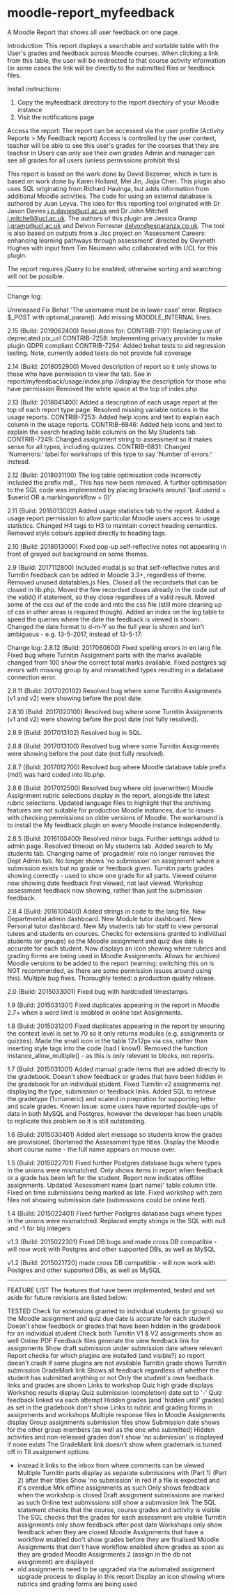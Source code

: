 moodle-report_myfeedback
==================

A Moodle Report that shows all user feedback on one page.

Introduction:
This report displays a searchable and sortable table with the User's grades and feedback across Moodle courses.
When clicking a link from this table, the user will be redirected to that course activity information (in some cases the link will be directly to the submitted files or feedback files.

Install instructions:
1. Copy the myfeedback directory to the report directory of your Moodle instance
2. Visit the notifications page

Access the report:
The report can be accessed via the user profile (Activity Reports > My Feedback report)
Access is controlled by the user context, teacher will be able to see this user's grades for the courses that they are teacher in
Users can only see their own grades
Admin and manager can see all grades for all users (unless permissions prohibit this)

This report is based on the work done by David Bezemer, which in turn is based on work done by Karen Holland, Mei Jin, Jiajia Chen. 
This plugin also uses SQL originating from Richard Havinga, but adds information from additional Moodle activities.
The code for using an external database is authored by Juan Leyva.
The idea for this reporting tool originated with Dr Jason Davies <j.p.davies@ucl.ac.uk> and Dr John Mitchell <j.mitchell@ucl.ac.uk>.
The authors of this plugin are Jessica Gramp <j.gramp@ucl.ac.uk> and Delvon Forrester <delvon@esparanza.co.uk>.
The tool is also based on outputs from a Jisc project on 'Assessment Careers: enhancing learning pathways 
through assessment' directed by Gwyneth Hughes with input from Tim Neumann who collaborated with UCL for this plugin.

The report requires jQuery to be enabled, otherwise sorting and searching will not be possible.

---
Change log:

Unreleased
Fix Behat 'The username must be in lower case' error.
Replace $_POST with optional_param().
Add missing MOODLE_INTERNAL lines.

2.15 (Build: 2019062400)
Resolutions for:
CONTRIB-7191: Replacing use of deprecated pix_url
CONTRIB-7258: Implementing privacy provider to make plugin GDPR compliant
CONTRIB-7254: Added behat tests to aid regression testing. Note, currently added tests do not provide full coverage

2.14 (Build: 2018052900)
Moved description of report so it only shows to those who have permission to view the tab. 
See in report/myfeedback/usage/index.php //display the description for those who have permission
Removed the white space at the top of index.php

2.13 (Build: 2018041400)
Added a description of each usage report at the top of each report type page.
Resolved missing variable notices in the usage reports.
CONTRIB-7253: Added help icons and text to explain each column in the usage reports.
CONTRIB-6846: Added help icons and text to explain the search heading table columns on the My Students tab.
CONTRIB-7249: Changed assignment string to assessment so it makes sense for all types, including quizzes.
CONTRIB-6831: Changed 'Numerrors:' label for workshops of this type to say 'Number of errors:' instead.

2.12 (Build: 2018031100)
The log table optimisation code incorrectly included the prefix mdl_. This has now been removed.
A further optimisation to the SQL code was implemented by placing brackets around '(auf.userid = $userid OR a.markingworkflow = 0)'

2.11 (Build: 2018013002)
Added usage statistics tab to the report.
Added a usage report permission to allow particular Moodle users access to usage statistics.
Changed H4 tags to H3 to maintain correct heading semantics.
Removed style colours applied directly to heading tags.

2.10 (Build: 2018013000)
Fixed pop-up self-reflective notes not appearing in front of greyed out background on some themes.

2.9 (Build: 2017112800)
Included modal.js so that self-reflective notes and Turnitin feedback can be added in Moodle 3.3+, regardless of theme.
Removed unused datatables.js files.
Closed all the recordsets that can be closed in lib.php.
Moved the few recordset closes already in the code out of the valid() if statement, so they close regardless of a valid result.
Moved some of the css out of the code and into the css file (still more cleaning up of css in other areas is required though).
Added an index on the log table to speed the queries where the date the feedback is viewed is shown.
Changed the date format to d-m-Y so the full year is shown and isn't ambiguous - e.g. 13-5-2017, instead of 13-5-17.

Change log:
2.8.12 (Build: 2017060600)
Fixed spelling errors in en lang file.
Fixed bug where Turnitin Assignment parts with the marks available changed from 100 show the correct total marks available.
Fixed postgres sql errors with missing group by and mismatched types resulting in a database connection error.

2.8.11 (Build: 2017020102)
Resolved bug where some Turnitin Assignments (v1 and v2) were showing before the post date.

2.8.10 (Build: 2017020100)
Resolved bug where some Turnitin Assignments (v1 and v2) were showing before the post date (not fully resolved).

2.8.9 (Build: 2017013102)
Resolved bug in SQL.

2.8.8 (Build: 2017013100)
Resolved bug where some Turnitin Assignments were showing before the post date (not fully resolved).

2.8.7 (Build: 2017012700)
Resolved bug where Moodle database table prefix (mdl) was hard coded into lib.php.


2.8.6 (Build: 2017012500)
Resolved bug where old (overwritten) Moodle Assignment rubric selections display in the report, alongside the latest rubric selections.
Updated language files to highlight that the archiving features are not suitable for production Moodle instances, due to issues with checking permissions on older versions of Moodle.
The workaround is to install the My feedback plugin on every Moodle instance independently.

2.8.5 (Build: 2016100400)
Resolved minor bugs.
Further settings added to admin page.
Resolved timeout on My students tab.
Added search to My students tab.
Changing name of 'progadmin' role no longer removes the Dept Admin tab.
No longer shows 'no submission' on assignment where a submission exists but no grade or feedback given.
Turnitin parts grades showing correctly - used to show one grade for all parts.
Viewed column now showing date feedback first viewed, not last viewed.
Workshop assessment feedback now showing, rather than just the submission feedback.

2.8.4 (Build: 2016100400)
Added strings in code to the lang file.
New Departmental admin dashboard.
New Module tutor dashboard.
New Personal tutor dashboard.
New My students tab for staff to view personal tutees and students on courses.
Checks for extensions granted to individual students (or groups) so the Moodle assignment and quiz due date is accurate for each student.
Now displays an icon showing where rubrics and grading forms are being used in Moodle Assignments.
Allows for archived Moodle versions to be added to the report (warning: switching this on is NOT recommended, as there are some permission issues around using this).
Multiple bug fixes.
Thoroughly tested: a production quality release.

2.0 (Build: 2015033001)
Fixed bug with hardcoded timestamps.

1.9 (Build: 2015031301)
Fixed duplicates appearing in the report in Moodle 2.7+ when a word limit is enabled in online text Assignments.

1.8 (Build: 2015031201)
Fixed duplicates appearing in the report by ensuring the context level is set to 70 so it only returns modules (e.g. assignments or quizzes).
Made the small icon in the table 12x12px via css, rather than inserting style tags into the code (bad I know!).
Removed the function instance_allow_multiple() - as this is only relevant to blocks, not reports.

1.7 (Build: 2015031001)
Added manual grade items that are added directly to the gradebook.
Doesn't show feedback or grades that have been hidden in the gradebook for an individual student.
Fixed Turnitin v2 assignments not displaying the type, submission or feedback links.
Added SQL to retrieve the gradetype (1=numeric) and scaleid in prepration for supporting letter and scale grades.
Known issue: some users have reported double-ups of data in both MySQL and Postgres, however the developer has been unable to replicate this problem so it is still outstanding.

1.6 (Build: 2015030401)
Added alert message so students know the grades are provisional.
Shortened the Assessment type titles.
Display the Moodle short course name - the full name appears on mouse over.

1.5 (Build: 2015022701)
Fixed further Postgres database bugs where types in the unions were mismatched. Only shows items in report when feedback or a grade has been left for the student. Report now indicates offline assignments. Updated 'Assessment name (part name)' table column title. Fixed on time submissions being marked as late. Fixed workshop with zero files not showing submission date (submissions could be online text).

1.4 (Build: 2015022401)
Fixed further Postgres database bugs where types in the unions were mismatched. Replaced empty strings in the SQL with null and -1 for big integers

v1.3 (Build: 2015022301)
Fixed DB bugs and made cross DB compatible - will now work with Postgres and other supported DBs, as well as MySQL

v1.2 (Build: 2015021720)
made cross DB compatible - will now work with Postgres and other supported DBs, as well as MySQL

---
FEATURE LIST
The features that have been implemented, tested and set aside for future revisions are listed below:

TESTED
Check for extensions granted to individual students (or groups) so the Moodle assignment and quiz due date is accurate for each student
Doesn't show feedback or grades that have been hidden in the gradebook for an individual student
Check both Turnitin V1 & V2 assignments show as well
Online PDF Feedback files generate the view feedback link for assignments
Show draft submission under submission date where relevant
Report checks for which plugins are installed (and visible?) so report doesn't crash if some plugins are not available
Turnitin grade shows
Turnitin submission GradeMark link
Shows all feedback regardless of whether the student has submitted anything or not
Only the student's own feedback links and grades are shown
Links to workshop
Quiz high grade displays
Workshop results display
Quiz submission (completion) date set to '-'
Quiz feedback linked via each attempt
Hidden grades (and 'hidden until' grades) as set in the gradebook don't show
Links to rubric and grading forms in assignments and workshops
Multiple response files in Moodle Assignments display
Group assignments submission files show
Submission date shows for the other group members (as well as the one who submitted)
Hidden activities and non-released grades don't show
'no submission' is displayed if none exists
The GradeMark link doesn't show when grademark is turned off in TII assignment options 
- instead it links to the inbox from where comments can be viewed
Multiple Turnitin parts display as separate submissions with (Part 1) (Part 2) after their titles
Show 'no submission' in red if a file is expected and it's overdue
Mrk offline assignments as such
Only shows feedback when the workshop is closed
Draft assignment submissions are marked as such
Online text submissions still show a submission link
The SQL statement checks that the course, course grades and activity is visible
The SQL checks that the grades for each assessment are visible
Turnitin assignments only show feedback after post date
Workshops only show feedback when they are closed
Moodle Assignments that have a workflow enabled don't show grades before they are finalised
Moodle Assignments that don't have workflow enabled show grades as soon as they are graded
Moodle Assignments 2 (assign in the db not assignment) are displayed 
- old assignments need to be upgraded via the automated assignment upgrade process to display in this report
Display an icon showing where rubrics and grading forms are being used
